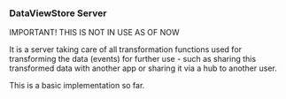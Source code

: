 ### DataViewStore Server

IMPORTANT! THIS IS NOT IN USE AS OF NOW

It is a server taking care of all transformation functions used for transforming the data (events) for further use - such as sharing this transformed data with another app or sharing it via a hub to another user.

This is a basic implementation so far.